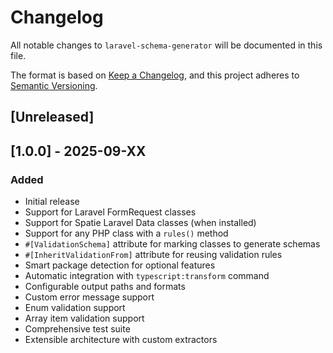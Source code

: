 # Changelog

All notable changes to `laravel-schema-generator` will be documented in this file.

The format is based on [Keep a Changelog](https://keepachangelog.com/en/1.0.0/),
and this project adheres to [Semantic Versioning](https://semver.org/spec/v2.0.0.html).

## [Unreleased]

## [1.0.0] - 2025-09-XX

### Added

- Initial release
- Support for Laravel FormRequest classes
- Support for Spatie Laravel Data classes (when installed)
- Support for any PHP class with a `rules()` method
- `#[ValidationSchema]` attribute for marking classes to generate schemas
- `#[InheritValidationFrom]` attribute for reusing validation rules
- Smart package detection for optional features
- Automatic integration with `typescript:transform` command
- Configurable output paths and formats
- Custom error message support
- Enum validation support
- Array item validation support
- Comprehensive test suite
- Extensible architecture with custom extractors
